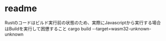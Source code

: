 # readme
Rustのコードはビルド実行前の状態のため、実際にJavascriptから実行する場合はBuildを実行して困憊すること
cargo build --target=wasm32-unknown-unknown